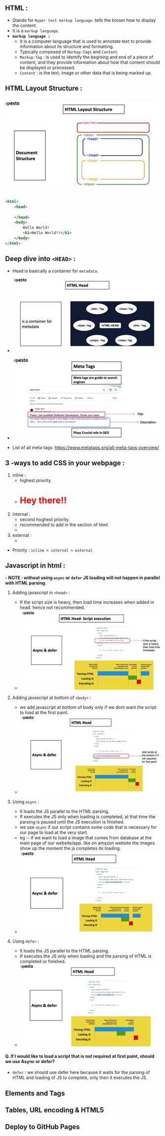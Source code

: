 ## HTML :
- Stands for `Hyper text markup language`. tells the broser how to display the content.
- It is a `markup language`.
- **`markup language : `** 
    - It is a computer language that is used to annotate text to provide information about its structure and formatting.
    - Typically composed of `Markup-Tags` and `Content`.
    - `Markup-Tag` : is used to identify the begining and end of a piece of content, and they provide information about how that content should be displayed or processed.
    - `Content` : is the text, image or other data that is being marked up.

## HTML Layout Structure :
![HTML Layout](../images/html-structure.png)
- 
``` HTML
<html>
    <head>

    </head>
    <body>
        Hello World!
        <h1>Hello World!!</h1>
    </body>
</html>
```

## Deep dive into `<HEAD>` :
- Head is basically a container for `metadata`.

- ![head](../images/head.png)

- ![meta-title-description](../images/title-description.png)

- List of all meta tags: https://www.metatags.org/all-meta-tags-overview/

## 3 -ways to add CSS in your webpage :
1. inline : 
    - highest priority.
    - <h1 style="color: red">Hey there!!</h1>
2. internal : 
    - second hoghest priority.
    - recommended to add in the <head></head> section of html. 
    - <style>
        color: red;
      </style>
3. external : 
    -  <link rel="stylesheet" type="text/css" href="style.css">
- Priority : `inline > internal > external`

## Javascript in html :
**- NOTE : without using `async` or `defer` JS loading will not happen in parallel with HTML parsing.**
1. Adding javascript in `<head>` :
    - If the script size is heavy, then load time increases when added in head. hence not recommended.
    - ![script-in-head](../images/script-in-head.png)

2. Adding javascript at bottom of `<body>` :
    - we add javascript at bottom of body only if we dont want the script to load at the first paint.
    - ![script-in-body](../images/script-in-body.png)

3. Using `async` :
    - It loads the JS parallel to the HTML parsing.
    - If executes the JS only when loading is completed, at that time the parsing is paused until the JS execution is finished.
    - we use `async` if our script contains some code that is necessary for our page to load at the very start.
    - eg :- if we want to load a image that comes from database at the main page of our website/app. like on amazon website the images show up the moment the js completes its loading.
    - ![Async-Keyword](../images/async.png)

4. Using `defer` :
    - It loads the JS parallel to the HTML parsing.
    - If executes the JS only when loading and the parsing of HTML is completed or finished.
    - ![defer-Keyword](../images/defer.png)

#### Q. If I would like to load a script that is not required at first paint, should we use Async or defer?
- `defer` : we should use defer here because it waits for the parsing of HTML and loading of JS to complete, only then it executes the JS.
 

## Elements and Tags

## Tables, URL encoding & HTML5

## Deploy to GitHub Pages
